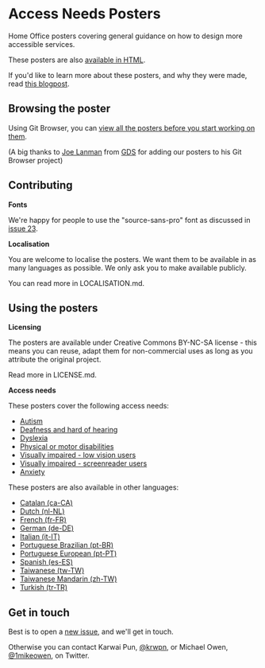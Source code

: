 # Access Needs Posters
Home Office posters covering general guidance on how to design more accessible services. 

These posters are also [available in HTML](https://ukhomeoffice.github.io/accessibility-posters/).

If you'd like to learn more about these posters, and why they were made, read [this blogpost](https://accessibility.blog.gov.uk/2016/09/02/dos-and-donts-on-designing-for-accessibility/).

## Browsing the poster

Using Git Browser, you can [view all the posters before you start working on them](http://www.git-browser.com/ukhomeoffice/posters/accessibility/posters_en-UK).

(A big thanks to [Joe Lanman](https://twitter.com/joelanman) from [GDS](https://twitter.com/gdsteam) for adding our posters to his Git Browser project)

## Contributing

**Fonts**

We're happy for people to use the "source-sans-pro" font as discussed in [issue 23](https://github.com/UKHomeOffice/posters/issues/23).

**Localisation**

You are welcome to localise the posters. We want them to be available in as many languages as possible. We only ask you to make available publicly.

You can read more in LOCALISATION.md.

## Using the posters

**Licensing**

The posters are available under Creative Commons BY-NC-SA license - this means you can reuse, adapt them for non-commercial uses as long as you attribute the original project.

Read more in LICENSE.md.

**Access needs**

These posters cover the following access needs:
* [Autism](https://github.com/UKHomeOffice/posters/blob/master/accessibility/dos-donts/posters_en-UK/svg/autistic-spectrum.svg)
* [Deafness and hard of hearing](https://github.com/ukhomeoffice/posters/blob/master/accessibility/dos-donts/posters_en-UK/svg/deaf.svg)
* [Dyslexia](https://github.com/UKHomeOffice/posters/blob/master/accessibility/dos-donts/posters_en-UK/svg/dyslexia.svg)
* [Physical or motor disabilities](https://github.com/UKHomeOffice/posters/blob/master/accessibility/dos-donts/posters_en-UK/svg/motor-disabilities.svg)
* [Visually impaired - low vision users](https://github.com/UKHomeOffice/posters/blob/master/accessibility/dos-donts/posters_en-UK/svg/low-vision.svg)
* [Visually impaired - screenreader users](https://github.com/UKHomeOffice/posters/blob/master/accessibility/dos-donts/posters_en-UK/svg/screenreader.svg)
* [Anxiety](https://github.com/UKHomeOffice/posters/blob/master/accessibility/dos-donts/posters_en-UK/svg/anxiety.svg)

These posters are also available in other languages:
* [Catalan (ca-CA)](https://github.com/UKHomeOffice/posters/tree/master/accessibility/dos-donts/posters_ca)
* [Dutch (nl-NL)](https://github.com/UKHomeOffice/posters/tree/master/accessibility/dos-donts/posters_nl)
* [French (fr-FR)](https://github.com/UKHomeOffice/posters/tree/master/accessibility/dos-donts/posters_fr)
* [German (de-DE)](https://github.com/UKHomeOffice/posters/tree/master/accessibility/dos-donts/posters_de)
* [Italian (it-IT)](https://github.com/UKHomeOffice/posters/tree/master/accessibility/dos-donts/posters_it)
* [Portuguese Brazilian (pt-BR)](https://github.com/UKHomeOffice/posters/tree/master/accessibility/dos-donts/posters_pt-BR)
* [Portuguese European (pt-PT)](https://github.com/UKHomeOffice/posters/tree/master/accessibility/dos-donts/posters_pt-PT)
* [Spanish (es-ES)](https://github.com/UKHomeOffice/posters/tree/master/accessibility/dos-donts/posters_es)
* [Taiwanese (tw-TW)](https://github.com/UKHomeOffice/posters/tree/master/accessibility/dos-donts/posters_tw)
* [Taiwanese Mandarin (zh-TW)](https://github.com/UKHomeOffice/posters/tree/master/accessibility/dos-donts/posters_zh-TW)
* [Turkish (tr-TR)](https://github.com/UKHomeOffice/posters/tree/master/accessibility/dos-donts/posters_tr)

## Get in touch

Best is to open a [new issue](https://github.com/UKHomeOffice/posters/issues), and we'll get in touch.

Otherwise you can contact Karwai Pun, [@krwpn](https://twitter.com/krwpn), or Michael Owen, [@1mikeowen](https://twitter.com/1mikeowen), on Twitter.
